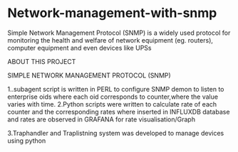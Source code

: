 # Network-management-with-snmp
Simple Network Management Protocol (SNMP) is a widely used protocol for monitoring the health and welfare of network equipment (eg. routers), computer equipment and even devices like UPSs


ABOUT THIS PROJECT

SIMPLE NETWORK MANAGEMENT PROTOCOL (SNMP)

1..subagent script is written in PERL to configure SNMP demon to listen to enterprise
oids where each oid corresponds to counter,where the value varies with
time.
2.Python scripts were written to calculate rate of each counter and the
corresponding rates where inserted in INFLUXDB database and rates are
observed in GRAFANA for rate visualisation/Graph

3.Traphandler and Traplistning system was developed to manage devices using python 
